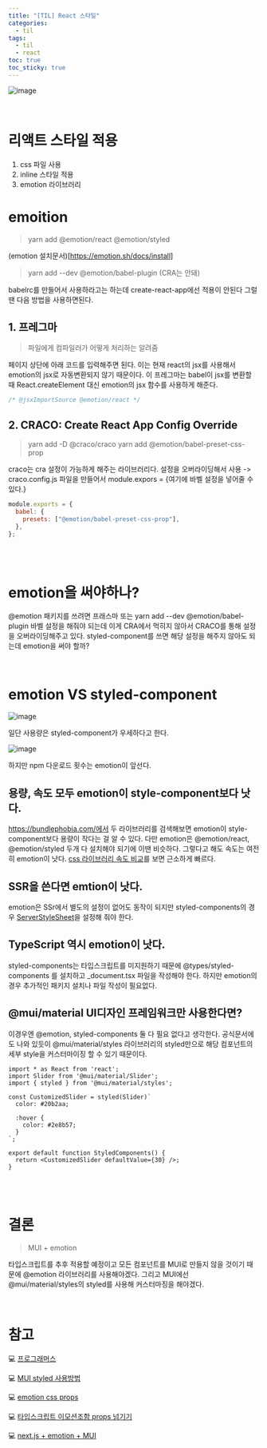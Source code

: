 ```yaml
---
title: "[TIL] React 스타일"
categories:
  - til
tags:
  - til
  - react
toc: true
toc_sticky: true
---
```


![image](https://user-images.githubusercontent.com/79133602/161557696-fe3b688d-f6d2-4073-a18f-8d57377acaa7.png)

<br/>

# 리액트 스타일 적용

1. css 파일 사용
2. inline 스타일 적용
3. emotion 라이브러리

# emoition

> yarn add @emotion/react @emotion/styled

(emotion 설치문서)[https://emotion.sh/docs/install]

> yarn add --dev @emotion/babel-plugin (CRA는 안돼)

babelrc를 만들어서 사용하라고는 하는데 create-react-app에선 적용이 안된다 그럴 땐 다음 방법을 사용하면된다.

## 1. 프레그마

> 파일에게 컴파일러가 어떻게 처리하는 알려줌

페이지 상단에 아래 코드를 입력해주면 된다. 이는 현재 react의 jsx를 사용해서 emotion의 jsx로 자동변환되지 않기 때문이다. 이 프레그마는 babel이 jsx를 변환할 때 React.createElement 대신 emotion의 jsx 함수를 사용하게 해준다.

```js
/* @jsxImportSource @emotion/react */
```

## 2. CRACO: Create React App Config Override

> yarn add -D @craco/craco
> yarn add @emotion/babel-preset-css-prop

craco는 cra 설정이 가능하게 해주는 라이브러리다.
설정을 오버라이딩해서 사용 -> craco.config.js 파일을 만들어서 module.expors = {여기에 바벨 설정을 넣어줄 수 있다.}

```js
module.exports = {
  babel: {
    presets: ["@emotion/babel-preset-css-prop"],
  },
};
```

<br/><br/>

# emotion을 써야하나?

@emotion 패키지를 쓰려면 프래스마 또는 yarn add --dev @emotion/babel-plugin 바벨 설정을 해줘야 되는데 이게 CRA에서 먹히지 않아서 CRACO를 통해 설정을 오버라이딩해주고 있다. styled-component를 쓰면 해당 설정을 해주지 않아도 되는데 emotion을 써야 할까?

<br/>

# emotion VS styled-component

![image](https://user-images.githubusercontent.com/79133602/170831346-7feaa699-de10-409d-aa55-40a1551950d3.png)

일단 사용량은 styled-component가 우세하다고 한다.

![image](https://user-images.githubusercontent.com/79133602/170831380-93e953b2-97f4-4692-95a6-c3d079fd1c66.png)

하지만 npm 다운로드 횟수는 emotion이 앞선다.

## 용량, 속도 모두 emotion이 style-component보다 낫다.

https://bundlephobia.com/에서 두 라이브러리를 검색해보면 emotion이 style-component보다 용량이 작다는 걸 알 수 있다. 다만 emotion은 @emotion/react, @emotion/styled 두개 다 설치해야 되기에 이땐 비슷하다. 그렇다고 해도 속도는 여전히 emotion이 낫다. [css 라이브러리 속도 비교](https://github.com/A-gambit/CSS-IN-JS-Benchmarks/blob/master/RESULT.md)를 보면 근소하게 빠르다.

## SSR을 쓴다면 emtion이 낫다.

emotion은 SSr에서 별도의 설정이 없어도 동작이 되지만 styled-components의 경우 [ServerStyleSheet](https://styled-components.com/docs/advanced#streaming-rendering)을 설정해 줘야 한다.

## TypeScript 역시 emotion이 낫다.

styled-components는 타입스크립트를 미지원하기 때문에 @types/styled-components 를 설치하고 \_document.tsx 파일을 작성해야 한다. 하지만 emotion의 경우 추가적인 패키지 설치나 파일 작성이 필요없다.

## @mui/material UI디자인 프레임워크만 사용한다면?

이경우엔 @emotion, styled-components 둘 다 필요 없다고 생각한다. 공식문서에도 나와 있듯이 @mui/material/styles 라이브러리의 styled만으로 해당 컴포넌트의 세부 style을 커스터마이징 할 수 있기 때문이다.

```
import * as React from 'react';
import Slider from '@mui/material/Slider';
import { styled } from '@mui/material/styles';

const CustomizedSlider = styled(Slider)`
  color: #20b2aa;

  :hover {
    color: #2e8b57;
  }
`;

export default function StyledComponents() {
  return <CustomizedSlider defaultValue={30} />;
}

```

<br/><br/>

# 결론

> MUI + emotion

타입스크립트를 추후 적용할 예정이고 모든 컴포넌트를 MUI로 만들지 않을 것이기 때문에 @emotion 라이브러리를 사용해야겠다. 그리고 MUI에선 @mui/material/styles의 styled를 사용해 커스터마징을 해야겠다.

<br/>

# 참고

💻 [프로그래머스](https://programmers.co.kr/?utm_source=google&utm_medium=cpc&utm_campaign=brand_prgms_pc&gclid=CjwKCAjwp7eUBhBeEiwAZbHwkekJzz--rpwSreONc8ae4HmHJ1sGO2bEJnbt7JZgGJOzKoCScBj2xhoC6BIQAvD_BwE)

💻 [MUI styled 사용방법](https://mui.com/material-ui/guides/interoperability/#styled-components)

💻 [emotion css props](https://emotion.sh/docs/css-prop)

💻 [타입스크립트 이모션조함 props 넘기기](https://namunamu1105.medium.com/react-js-typescript-emotion-js-%EC%A1%B0%ED%95%A9%EC%97%90%EC%84%9C-emotion-js%EC%97%90-props%EB%84%98%EA%B8%B0%EB%8A%94-%EB%B2%95-5e1ab7a33f8c)

💻 [next.js + emotion + MUI](https://velog.io/@ckm960411/Next-TypeScript-%EB%84%A5%EC%8A%A4%ED%8A%B8-%ED%94%84%EB%A1%9C%EC%A0%9D%ED%8A%B8%EC%97%90-Material-UI-styled-components-%EC%A0%81%EC%9A%A9%ED%95%98%EA%B8%B0-emotion-%EC%94%81%EC%8B%9C%EB%8B%A4)
